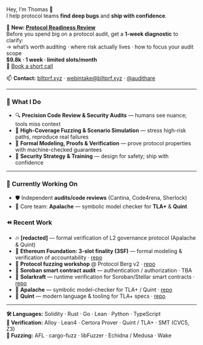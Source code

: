 Hey, I’m Thomas 👋  
I help protocol teams **find deep bugs** and **ship with confidence**.

🧾 **New: [Protocol Readiness Review](https://blltprf.xyz/#services)**  
Before you spend big on a protocol audit, get a **1-week diagnostic** to clarify:  
→ what’s worth auditing · where risk actually lives · how to focus your audit scope  
**$9.8k · 1 week · limited slots/month**  
📅 [Book a short call](https://calendly.com/thpani/30min)

📫 **Contact:** [blltprf.xyz](https://blltprf.xyz) · webintake@blltprf.xyz · [@audithare](https://t.me/audithare)

---

### 🧰 What I Do
- 🔍 **Precision Code Review & Security Audits** — humans see nuance; tools miss context  
- 🧪 **High-Coverage Fuzzing & Scenario Simulation** — stress high-risk paths, reproduce real failures  
- 📐 **Formal Modeling, Proofs & Verification** — prove protocol properties with machine-checked guarantees  
- 🧭 **Security Strategy & Training** — design for safety; ship with confidence  

---

### 🚂 Currently Working On
- 🛡️ Independent **audits/code reviews** (Cantina, Code4rena, Sherlock)  
- 💙 Core team: **Apalache** — symbolic model checker for **TLA+** & **Quint**

### ⏪ Recent Work
- 🔥 **[redacted]** — formal verification of L2 governance protocol (Apalache & Quint)  
- 🍩 **Ethereum Foundation: 3-slot finality (3SF)** — formal modeling & verification of accountability · [repo](https://github.com/freespek/ssf-mc)  
- 🧪 **Protocol fuzzing workshop** @ Protocol Berg v2 · [repo](https://github.com/thpani/fuzz-pb25)  
- 🚢 **Soroban smart contract audit** — authentication / authorization · TBA  
- 🌟 **Solarkraft** — runtime verification for Soroban/Stellar smart contracts · [repo](https://github.com/freespek/solarkraft)  
- 🎠 **Apalache** — symbolic model-checker for TLA+ / Quint · [repo](https://github.com/apalache-mc/apalache)  
- 🍭 **Quint** — modern language & tooling for TLA+ specs · [repo](https://github.com/informalsystems/quint)

---

**🛠️ Languages:** Solidity · Rust · Go · Lean · Python · TypeScript  
**📐 Verification:** Alloy · Lean4 · Certora Prover · Quint / TLA+ · SMT (CVC5, Z3)  
**🧪 Fuzzing:** AFL · cargo-fuzz · libFuzzer · Echidna / Medusa · Wake

